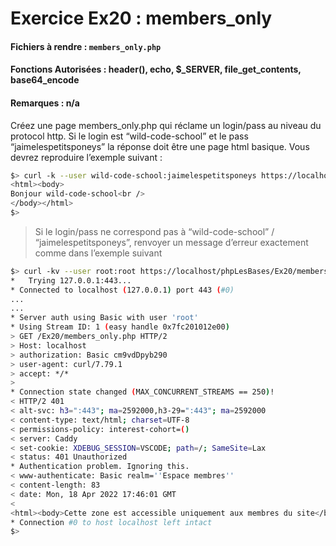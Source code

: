 # Exercice Ex20 : members_only
#### Fichiers à rendre : `members_only.php`
#### Fonctions Autorisées : header(), echo, $_SERVER, file_get_contents, base64_encode
#### Remarques : n/a

Créez une page members_only.php qui réclame un login/pass au niveau du protocol http. Si le login est “wild-code-school” et le pass “jaimelespetitsponeys” la réponse doit être une page html basique.
Vous devrez reproduire l’exemple suivant :

```bash
$> curl -k --user wild-code-school:jaimelespetitsponeys https://localhost/phpLesBases/Ex20/members_only.php
<html><body>
Bonjour wild-code-school<br />
</body></html>
$>
```

>Si le login/pass ne correspond pas à “wild-code-school” / “jaimelespetitsponeys”, renvoyer un message d’erreur exactement comme dans l’exemple suivant

```bash
$> curl -kv --user root:root https://localhost/phpLesBases/Ex20/members_only.php
*   Trying 127.0.0.1:443...
* Connected to localhost (127.0.0.1) port 443 (#0)
...
...
* Server auth using Basic with user 'root'
* Using Stream ID: 1 (easy handle 0x7fc201012e00)
> GET /Ex20/members_only.php HTTP/2
> Host: localhost
> authorization: Basic cm9vdDpyb290
> user-agent: curl/7.79.1
> accept: */*
>
* Connection state changed (MAX_CONCURRENT_STREAMS == 250)!
< HTTP/2 401
< alt-svc: h3=":443"; ma=2592000,h3-29=":443"; ma=2592000
< content-type: text/html; charset=UTF-8
< permissions-policy: interest-cohort=()
< server: Caddy
< set-cookie: XDEBUG_SESSION=VSCODE; path=/; SameSite=Lax
< status: 401 Unauthorized
* Authentication problem. Ignoring this.
< www-authenticate: Basic realm=''Espace membres''
< content-length: 83
< date: Mon, 18 Apr 2022 17:46:01 GMT
<
<html><body>Cette zone est accessible uniquement aux membres du site</body></html>
* Connection #0 to host localhost left intact
$>
```